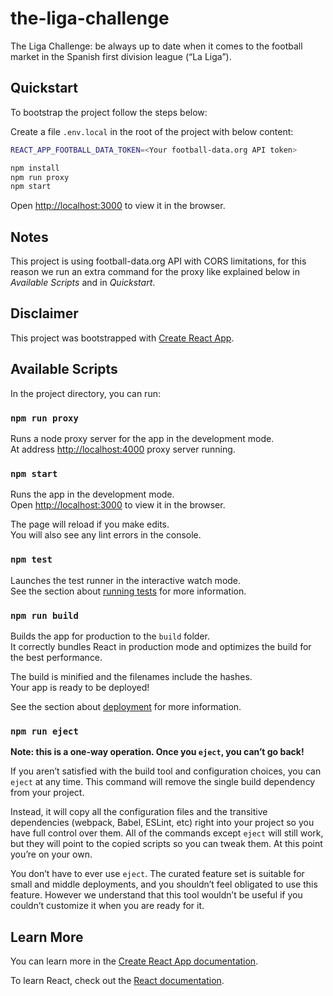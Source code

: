 # the-liga-challenge

The Liga Challenge: be always up to date when it comes to the football market in the Spanish first division league (“La Liga”).

## Quickstart

To bootstrap the project follow the steps below:

Create a file `.env.local` in the root of the project with below content:

```bash
REACT_APP_FOOTBALL_DATA_TOKEN=<Your football-data.org API token>
```

```bash
npm install
npm run proxy
npm start
```

Open [http://localhost:3000](http://localhost:3000) to view it in the browser.

## Notes

This project is using football-data.org API with CORS limitations, for this reason we run an extra command for the proxy like explained below in _Available Scripts_ and in _Quickstart_.

## Disclaimer

This project was bootstrapped with [Create React App](https://github.com/facebook/create-react-app).

## Available Scripts

In the project directory, you can run:

### `npm run proxy`

Runs a node proxy server for the app in the development mode.\
At address [http://localhost:4000](http://localhost:4000) proxy server running.

### `npm start`

Runs the app in the development mode.\
Open [http://localhost:3000](http://localhost:3000) to view it in the browser.

The page will reload if you make edits.\
You will also see any lint errors in the console.

### `npm test`

Launches the test runner in the interactive watch mode.\
See the section about [running tests](https://facebook.github.io/create-react-app/docs/running-tests) for more information.

### `npm run build`

Builds the app for production to the `build` folder.\
It correctly bundles React in production mode and optimizes the build for the best performance.

The build is minified and the filenames include the hashes.\
Your app is ready to be deployed!

See the section about [deployment](https://facebook.github.io/create-react-app/docs/deployment) for more information.

### `npm run eject`

**Note: this is a one-way operation. Once you `eject`, you can’t go back!**

If you aren’t satisfied with the build tool and configuration choices, you can `eject` at any time. This command will remove the single build dependency from your project.

Instead, it will copy all the configuration files and the transitive dependencies (webpack, Babel, ESLint, etc) right into your project so you have full control over them. All of the commands except `eject` will still work, but they will point to the copied scripts so you can tweak them. At this point you’re on your own.

You don’t have to ever use `eject`. The curated feature set is suitable for small and middle deployments, and you shouldn’t feel obligated to use this feature. However we understand that this tool wouldn’t be useful if you couldn’t customize it when you are ready for it.

## Learn More

You can learn more in the [Create React App documentation](https://facebook.github.io/create-react-app/docs/getting-started).

To learn React, check out the [React documentation](https://reactjs.org/).
